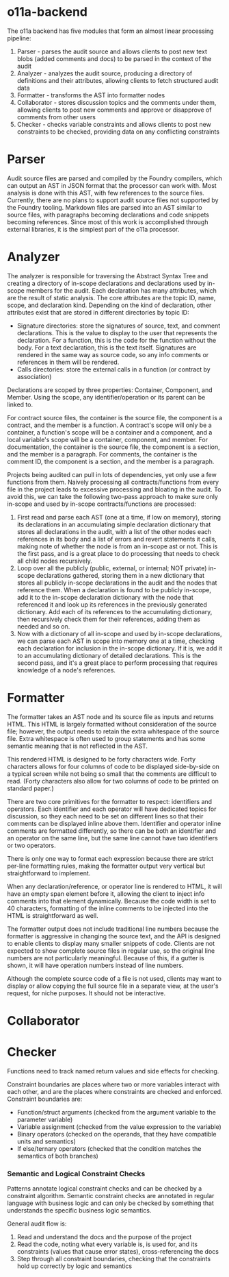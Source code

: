 # o11a-backend
The o11a backend has five modules that form an almost linear processing pipeline:

1. Parser - parses the audit source and allows clients to post new text blobs (added comments and docs) to be parsed in the context of the audit
2. Analyzer - analyzes the audit source, producing a directory of definitions and their attributes, allowing clients to fetch structured audit data
3. Formatter - transforms the AST into formatter nodes
4. Collaborator - stores discussion topics and the comments under them, allowing clients to post new comments and approve or disapprove of comments from other users
5. Checker - checks variable constraints and allows clients to post new constraints to be checked, providing data on any conflicting constraints

# Parser
Audit source files are parsed and compiled by the Foundry compilers, which can output an AST in JSON format that the processor can work with. Most analysis is done with this AST, with few references to the source files. Currently, there are no plans to support audit source files not supported by the Foundry tooling. Markdown files are parsed into an AST similar to source files, with paragraphs becoming declarations and code snippets becoming references. Since most of this work is accomplished through external libraries, it is the simplest part of the o11a processor.

# Analyzer
The analyzer is responsible for traversing the Abstract Syntax Tree and creating a directory of in-scope declarations and declarations used by in-scope members for the audit. Each declaration has many attributes, which are the result of static analysis. The core attributes are the topic ID, name, scope, and declaration kind. Depending on the kind of declaration, other attributes exist that are stored in different directories by topic ID:

- Signature directories: store the signatures of source, text, and comment declarations. This is the value to display to the user that represents the declaration. For a function, this is the code for the function without the body. For a text declaration, this is the text itself. Signatures are rendered in the same way as source code, so any info comments or references in them will be rendered.
- Calls directories: store the external calls in a function (or contract by association)

Declarations are scoped by three properties: Container, Component, and Member. Using the scope, any identifier/operation or its parent can be linked to.

For contract source files, the container is the source file, the component is a contract, and the member is a function. A contract's scope will only be a container, a function's scope will be a container and a component, and a local variable's scope will be a container, component, and member. For documentation, the container is the source file, the component is a section, and the member is a paragraph. For comments, the container is the comment ID, the component is a section, and the member is a paragraph.

Projects being audited can pull in lots of dependencies, yet only use a few functions from them. Naively processing all contracts/functions from every file in the project leads to excessive processing and bloating in the audit. To avoid this, we can take the following two-pass approach to make sure only in-scope and used by in-scope contracts/functions are processed:
1. First read and parse each AST (one at a time, if low on memory), storing its declarations in an accumulating simple declaration dictionary that stores all declarations in the audit, with a list of the other nodes each references in its body and a list of errors and revert statements it calls, making note of whether the node is from an in-scope ast or not. This is the first pass, and is a great place to do processing that needs to check all child nodes recursively.
2. Loop over all the publicly (public, external, or internal; NOT private) in-scope declarations gathered, storing them in a new dictionary that stores all publicly in-scope declarations in the audit and the nodes that reference them. When a declaration is found to be publicly in-scope, add it to the in-scope declaration dictionary with the node that referenced it and look up its references in the previously generated dictionary. Add each of its references to the accumulating dictionary, then recursively check them for their references, adding them as needed and so on.
3. Now with a dictionary of all in-scope and used by in-scope declarations, we can parse each AST in scope into memory one at a time, checking each declaration for inclusion in the in-scope dictionary. If it is, we add it to an accumulating dictionary of detailed declarations. This is the second pass, and it's a great place to perform processing that requires knowledge of a node's references.

# Formatter
The formatter takes an AST node and its source file as inputs and returns HTML. This HTML is largely formatted without consideration of the source file; however, the output needs to retain the extra whitespace of the source file. Extra whitespace is often used to group statements and has some semantic meaning that is not reflected in the AST.

This rendered HTML is designed to be forty characters wide. Forty characters allows for four columns of code to be displayed side-by-side on a typical screen while not being so small that the comments are difficult to read. (Forty characters also allow for two columns of code to be printed on standard paper.)

There are two core primitives for the formatter to respect: identifiers and operators. Each identifier and each operator will have dedicated topics for discussion, so they each need to be set on different lines so that their comments can be displayed inline above them. Identifier and operator inline comments are formatted differently, so there can be both an identifier and an operator on the same line, but the same line cannot have two identifiers or two operators.

There is only one way to format each expression because there are strict per-line formatting rules, making the formatter output very vertical but straightforward to implement.

When any declaration/reference, or operator line is rendered to HTML, it will have an empty span element before it, allowing the client to inject info comments into that element dynamically. Because the code width is set to 40 characters, formatting of the inline comments to be injected into the HTML is straightforward as well.

The formatter output does not include traditional line numbers because the formatter is aggressive in changing the source text, and the API is designed to enable clients to display many smaller snippets of code. Clients are not expected to show complete source files in regular use, so the original line numbers are not particularly meaningful. Because of this, if a gutter is shown, it will have operation numbers instead of line numbers.

Although the complete source code of a file is not used, clients may want to display or allow copying the full source file in a separate view, at the user's request, for niche purposes. It should not be interactive.

# Collaborator

# Checker

Functions need to track named return values and side effects for checking.

Constraint boundaries are places where two or more variables interact with each other, and are the places where constraints are checked and enforced. Constraint boundaries are:
 - Function/struct arguments (checked from the argument variable to the parameter variable)
 - Variable assignment (checked from the value expression to the variable)
 - Binary operators (checked on the operands, that they have compatible units and semantics)
 - If else/ternary operators (checked that the condition matches the semantics of both branches)

### Semantic and Logical Constraint Checks
Patterns annotate logical constraint checks and can be checked by a constraint algorithm. Semantic constraint checks are annotated in regular language with business logic and can only be checked by something that understands the specific business logic semantics.

General audit flow is:
1. Read and understand the docs and the purpose of the project
2. Read the code, noting what every variable is, is used for, and its constraints (values that cause error states), cross-referencing the docs
3. Step through all constraint boundaries, checking that the constraints hold up correctly by logic and semantics
